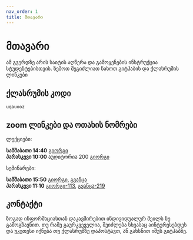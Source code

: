 ```yaml
---
nav_order: 1
title: მთავარი
---
```


# მთავარი

ამ გვერდზე არის საიტის აღწერა და გამოყენების ინსტრუქცია სტუდენტებისთვის.
ზემოთ შეგიძლიათ ნახოთ გიტჰაბის და ქლასრუმის ლინკები

## ქლასრუმის კოდი

`uqauooz`

## zoom ლინკები და ოთახის ნომრები

ლექციები:

**სამშაბათი 14:40** [გიორგი](https://zoom.us/j/4319951882)
<br/>
**პარასკევი 10:00** აუდიტორია 200 [გიორგი](https://zoom.us/j/6528590158)

სემინარები:

**სამშაბათი 15:50** [გიორგი](https://zoom.us/j/3849870491), [გვანცა](https://zoom.us/j/2207384277)
<br/>
**პარასკევი 11:10** [გიორგი-113](https://zoom.us/j/3849870491), [გვანცა-219](https://zoom.us/j/3274885370)

## კონტაქტი

ზოგად ინფორმაციასთან დაკავშირებით ინდივიდუალურ მეილს ნუ გამოგზავნით. თუ რამე გაურკვეველია, შეიძლება სხვასაც აინტერესებდეს და უკეთესი იქნება თუ ქლასრუმზე დაპოსტავთ, ან გახსნით იშუს გიტჰაბზე.
